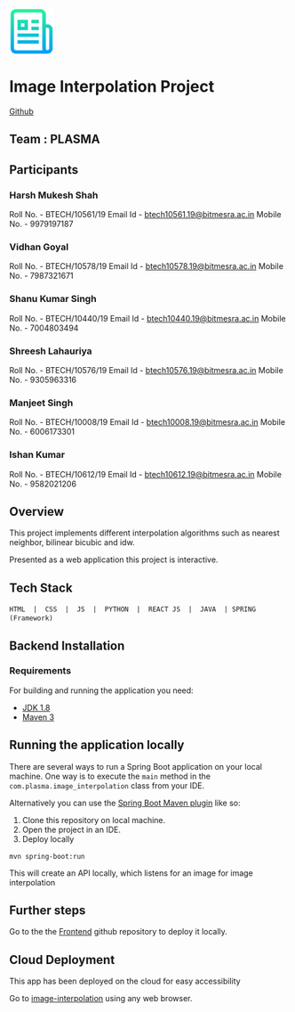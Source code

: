  <a href="" >
   <img src="./logo.png" alt="Logo" width="80" height="80">
 </a>
 
# Image Interpolation Project
[Github](https://github.com/vidu120/imageInterpolationHeroku)

## Team : PLASMA

## Participants

### Harsh Mukesh Shah

Roll No. - BTECH/10561/19
Email Id - btech10561.19@bitmesra.ac.in
Mobile No. - 9979197187

### Vidhan Goyal

Roll No. - BTECH/10578/19
Email Id - btech10578.19@bitmesra.ac.in
Mobile No. - 7987321671

### Shanu Kumar Singh

Roll No. - BTECH/10440/19
Email Id - btech10440.19@bitmesra.ac.in
Mobile No. - 7004803494

### Shreesh Lahauriya

Roll No. - BTECH/10576/19
Email Id - btech10576.19@bitmesra.ac.in
Mobile No. - 9305963316

### Manjeet Singh

Roll No. - BTECH/10008/19
Email Id - btech10008.19@bitmesra.ac.in
Mobile No. - 6006173301

### Ishan Kumar

Roll No. - BTECH/10612/19
Email Id - btech10612.19@bitmesra.ac.in
Mobile No. - 9582021206

## Overview

This project implements different interpolation algorithms such as nearest neighbor, bilinear bicubic and idw.

Presented as a web application this project is interactive.

## Tech Stack

    HTML  |  CSS  |  JS  |  PYTHON  |  REACT JS  |  JAVA  | SPRING (Framework)

## Backend Installation

### Requirements

For building and running the application you need:

- [JDK 1.8](http://www.oracle.com/technetwork/java/javase/downloads/jdk8-downloads-2133151.html)
- [Maven 3](https://maven.apache.org)

## Running the application locally

There are several ways to run a Spring Boot application on your local machine. One way is to execute the `main` method in the `com.plasma.image_interpolation` class from your IDE.

Alternatively you can use the [Spring Boot Maven plugin](https://docs.spring.io/spring-boot/docs/current/reference/html/build-tool-plugins-maven-plugin.html) like so:

1. Clone this repository on local machine.
2. Open the project in an IDE.
3. Deploy locally

```shell
mvn spring-boot:run
```

This will create an API locally, which listens for an image for image interpolation

## Further steps

Go to the the [Frontend](https://github.com/vidu120/imageInterpolationFrontend) github repository to deploy it locally.

## Cloud Deployment
This app has been deployed on the cloud for easy accessibility

Go to [image-interpolation](https://image-interpolation.herokuapp.com/) using any web browser.
